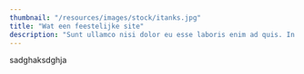 ```yaml
---
thumbnail: "/resources/images/stock/itanks.jpg"
title: "Wat een feestelijke site"
description: "Sunt ullamco nisi dolor eu esse laboris enim ad quis. In consectetur adipisicing dolore proident officia consequat nulla proident ipsum."
---
```


sadghaksdghja
